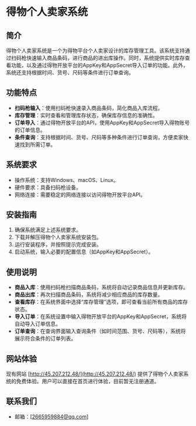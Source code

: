# 得物个人卖家系统

## 简介
得物个人卖家系统是一个为得物平台个人卖家设计的库存管理工具。该系统支持通过扫码枪快速输入商品条码，进行商品的进出库操作。同时，系统提供实时库存查看功能，以及通过得物开放平台的AppKey和AppSecret导入订单的功能。此外，系统还支持根据时间、货号、尺码等条件进行订单查询。

## 功能特点
- **扫码枪输入**：使用扫码枪快速录入商品条码，简化商品入库流程。
- **库存管理**：实时查看和管理库存状态，确保库存信息的准确性。
- **订单导入**：通过得物开放平台的API，使用AppKey和AppSecret导入得物账号的订单信息。
- **条件查询**：支持根据时间、货号、尺码等多种条件进行订单查询，方便卖家快速找到所需订单。

## 系统要求
- 操作系统：支持Windows、macOS、Linux。
- 硬件要求：具备扫码枪设备。
- 网络连接：需要稳定的网络连接以访问得物开放平台API。

## 安装指南
1. 确保系统满足上述系统要求。
2. 下载并解压得物个人卖家系统安装包。
3. 运行安装程序，并按照提示完成安装。
4. 启动系统，输入必要的配置信息（如AppKey和AppSecret）。

## 使用说明
- **商品入库**：使用扫码枪扫描商品条码，系统将自动记录商品信息并更新库存。
- **商品出库**：再次扫描商品条码，系统将减少相应商品的库存数量。
- **查看库存**：在系统界面中选择“库存管理”选项，即可查看当前所有商品的库存状态。
- **导入订单**：在系统设置中输入得物开放平台的AppKey和AppSecret，系统将自动导入订单信息。
- **订单查询**：在查询界面输入查询条件（如时间范围、货号、尺码等），系统将展示符合条件的订单列表。

## 网站体验
现有网站 [http://45.207.212.48/](http://45.207.212.48/) 提供了得物个人卖家系统的免费体验。用户可以直接在首页进行体验，目前暂无注册通道。

## 联系我们
- 邮箱：[2665959884@qq.com]

